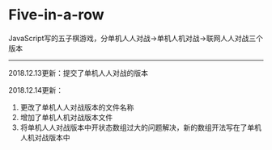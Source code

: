 # Five-in-a-row
 JavaScript写的五子棋游戏，分单机人人对战->单机人机对战->联网人人对战三个版本
 ***
 2018.12.13更新：提交了单机人人对战的版本

2018.12.14更新：
1. 更改了单机人人对战版本的文件名称
2. 增加了单机人机对战版本文件
3. 将单机人人对战版本中开状态数组过大的问题解决，新的数组开法写在了单机人机对战版本中
